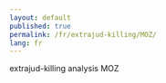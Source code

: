 ```yaml
---
layout: default
published: true
permalink: /fr/extrajud-killing/MOZ/
lang: fr
---
```


extrajud-killing analysis MOZ
